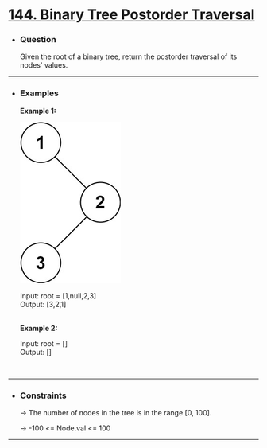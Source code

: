 <a href="https://leetcode.com/problems/binary-tree-postorder-traversal/"><h1> 144. Binary Tree Postorder Traversal </h1></a>

- <h3>Question</h3>
    Given the root of a binary tree, return the postorder traversal of its nodes' values.
<hr>

- <h3>Examples</h3>
    <div>
    <b>Example 1:</b>

    ![example-1](images/inorder_1%20(1).jpg)

    Input: root = [1,null,2,3]<br>
    Output: [3,2,1] <br>
    </div>
    <br>
    <div>
    <b>Example 2:</b>

    Input: root = []<br>
    Output: [] <br>
    </div>
    <br>
<hr>

- <h3>Constraints</h3>
    → The number of nodes in the tree is in the range [0, 100].

    → -100 <= Node.val <= 100
<hr>

